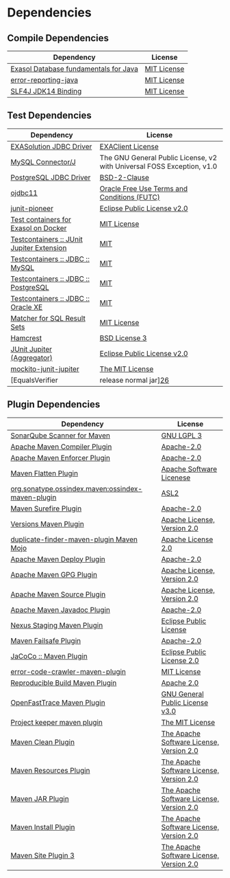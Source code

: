 <!-- @formatter:off -->
# Dependencies

## Compile Dependencies

| Dependency                                 | License          |
| ------------------------------------------ | ---------------- |
| [Exasol Database fundamentals for Java][0] | [MIT License][1] |
| [error-reporting-java][2]                  | [MIT License][3] |
| [SLF4J JDK14 Binding][4]                   | [MIT License][5] |

## Test Dependencies

| Dependency                                      | License                                                                |
| ----------------------------------------------- | ---------------------------------------------------------------------- |
| [EXASolution JDBC Driver][6]                    | [EXAClient License][7]                                                 |
| [MySQL Connector/J][8]                          | The GNU General Public License, v2 with Universal FOSS Exception, v1.0 |
| [PostgreSQL JDBC Driver][9]                     | [BSD-2-Clause][10]                                                     |
| [ojdbc11][11]                                   | [Oracle Free Use Terms and Conditions (FUTC)][12]                      |
| [junit-pioneer][13]                             | [Eclipse Public License v2.0][14]                                      |
| [Test containers for Exasol on Docker][15]      | [MIT License][16]                                                      |
| [Testcontainers :: JUnit Jupiter Extension][17] | [MIT][18]                                                              |
| [Testcontainers :: JDBC :: MySQL][17]           | [MIT][18]                                                              |
| [Testcontainers :: JDBC :: PostgreSQL][17]      | [MIT][18]                                                              |
| [Testcontainers :: JDBC :: Oracle XE][17]       | [MIT][18]                                                              |
| [Matcher for SQL Result Sets][19]               | [MIT License][20]                                                      |
| [Hamcrest][21]                                  | [BSD License 3][22]                                                    |
| [JUnit Jupiter (Aggregator)][23]                | [Eclipse Public License v2.0][14]                                      |
| [mockito-junit-jupiter][24]                     | [The MIT License][25]                                                  |
| [EqualsVerifier | release normal jar][26]       | [Apache License, Version 2.0][27]                                      |

## Plugin Dependencies

| Dependency                                              | License                                        |
| ------------------------------------------------------- | ---------------------------------------------- |
| [SonarQube Scanner for Maven][28]                       | [GNU LGPL 3][29]                               |
| [Apache Maven Compiler Plugin][30]                      | [Apache-2.0][27]                               |
| [Apache Maven Enforcer Plugin][31]                      | [Apache-2.0][27]                               |
| [Maven Flatten Plugin][32]                              | [Apache Software Licenese][27]                 |
| [org.sonatype.ossindex.maven:ossindex-maven-plugin][33] | [ASL2][34]                                     |
| [Maven Surefire Plugin][35]                             | [Apache-2.0][27]                               |
| [Versions Maven Plugin][36]                             | [Apache License, Version 2.0][27]              |
| [duplicate-finder-maven-plugin Maven Mojo][37]          | [Apache License 2.0][38]                       |
| [Apache Maven Deploy Plugin][39]                        | [Apache-2.0][27]                               |
| [Apache Maven GPG Plugin][40]                           | [Apache License, Version 2.0][27]              |
| [Apache Maven Source Plugin][41]                        | [Apache License, Version 2.0][27]              |
| [Apache Maven Javadoc Plugin][42]                       | [Apache-2.0][27]                               |
| [Nexus Staging Maven Plugin][43]                        | [Eclipse Public License][44]                   |
| [Maven Failsafe Plugin][45]                             | [Apache-2.0][27]                               |
| [JaCoCo :: Maven Plugin][46]                            | [Eclipse Public License 2.0][47]               |
| [error-code-crawler-maven-plugin][48]                   | [MIT License][49]                              |
| [Reproducible Build Maven Plugin][50]                   | [Apache 2.0][34]                               |
| [OpenFastTrace Maven Plugin][51]                        | [GNU General Public License v3.0][52]          |
| [Project keeper maven plugin][53]                       | [The MIT License][54]                          |
| [Maven Clean Plugin][55]                                | [The Apache Software License, Version 2.0][34] |
| [Maven Resources Plugin][56]                            | [The Apache Software License, Version 2.0][34] |
| [Maven JAR Plugin][57]                                  | [The Apache Software License, Version 2.0][34] |
| [Maven Install Plugin][58]                              | [The Apache Software License, Version 2.0][34] |
| [Maven Site Plugin 3][59]                               | [The Apache Software License, Version 2.0][34] |

[0]: https://github.com/exasol/db-fundamentals-java/
[1]: https://github.com/exasol/db-fundamentals-java/blob/main/LICENSE
[2]: https://github.com/exasol/error-reporting-java/
[3]: https://github.com/exasol/error-reporting-java/blob/main/LICENSE
[4]: http://www.slf4j.org
[5]: http://www.opensource.org/licenses/mit-license.php
[6]: http://www.exasol.com
[7]: https://repo1.maven.org/maven2/com/exasol/exasol-jdbc/7.1.20/exasol-jdbc-7.1.20-license.txt
[8]: http://dev.mysql.com/doc/connector-j/en/
[9]: https://jdbc.postgresql.org
[10]: https://jdbc.postgresql.org/license/
[11]: https://www.oracle.com/database/technologies/maven-central-guide.html
[12]: https://www.oracle.com/downloads/licenses/oracle-free-license.html
[13]: https://junit-pioneer.org/
[14]: https://www.eclipse.org/legal/epl-v20.html
[15]: https://github.com/exasol/exasol-testcontainers/
[16]: https://github.com/exasol/exasol-testcontainers/blob/main/LICENSE
[17]: https://testcontainers.org
[18]: http://opensource.org/licenses/MIT
[19]: https://github.com/exasol/hamcrest-resultset-matcher/
[20]: https://github.com/exasol/hamcrest-resultset-matcher/blob/main/LICENSE
[21]: http://hamcrest.org/JavaHamcrest/
[22]: http://opensource.org/licenses/BSD-3-Clause
[23]: https://junit.org/junit5/
[24]: https://github.com/mockito/mockito
[25]: https://github.com/mockito/mockito/blob/main/LICENSE
[26]: https://www.jqno.nl/equalsverifier
[27]: https://www.apache.org/licenses/LICENSE-2.0.txt
[28]: http://sonarsource.github.io/sonar-scanner-maven/
[29]: http://www.gnu.org/licenses/lgpl.txt
[30]: https://maven.apache.org/plugins/maven-compiler-plugin/
[31]: https://maven.apache.org/enforcer/maven-enforcer-plugin/
[32]: https://www.mojohaus.org/flatten-maven-plugin/
[33]: https://sonatype.github.io/ossindex-maven/maven-plugin/
[34]: http://www.apache.org/licenses/LICENSE-2.0.txt
[35]: https://maven.apache.org/surefire/maven-surefire-plugin/
[36]: https://www.mojohaus.org/versions/versions-maven-plugin/
[37]: https://github.com/basepom/duplicate-finder-maven-plugin
[38]: http://www.apache.org/licenses/LICENSE-2.0.html
[39]: https://maven.apache.org/plugins/maven-deploy-plugin/
[40]: https://maven.apache.org/plugins/maven-gpg-plugin/
[41]: https://maven.apache.org/plugins/maven-source-plugin/
[42]: https://maven.apache.org/plugins/maven-javadoc-plugin/
[43]: http://www.sonatype.com/public-parent/nexus-maven-plugins/nexus-staging/nexus-staging-maven-plugin/
[44]: http://www.eclipse.org/legal/epl-v10.html
[45]: https://maven.apache.org/surefire/maven-failsafe-plugin/
[46]: https://www.jacoco.org/jacoco/trunk/doc/maven.html
[47]: https://www.eclipse.org/legal/epl-2.0/
[48]: https://github.com/exasol/error-code-crawler-maven-plugin/
[49]: https://github.com/exasol/error-code-crawler-maven-plugin/blob/main/LICENSE
[50]: http://zlika.github.io/reproducible-build-maven-plugin
[51]: https://github.com/itsallcode/openfasttrace-maven-plugin
[52]: https://www.gnu.org/licenses/gpl-3.0.html
[53]: https://github.com/exasol/project-keeper/
[54]: https://github.com/exasol/project-keeper/blob/main/LICENSE
[55]: http://maven.apache.org/plugins/maven-clean-plugin/
[56]: http://maven.apache.org/plugins/maven-resources-plugin/
[57]: http://maven.apache.org/plugins/maven-jar-plugin/
[58]: http://maven.apache.org/plugins/maven-install-plugin/
[59]: http://maven.apache.org/plugins/maven-site-plugin/
